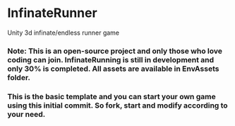 # InfinateRunner
Unity 3d infinate/endless runner game

### Note: This is an open-source project and only those who love coding can join. InfinateRunning is still in development and only 30% is completed. All assets are available  in EnvAssets folder.

### This is the basic template and you can start your own game using this initial commit. So fork, start and modify according to your need.
